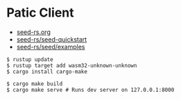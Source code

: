 # Patic Client

* [seed-rs.org](https://seed-rs.org/)
* [seed-rs/seed-quickstart](https://github.com/seed-rs/seed-quickstart)
* [seed-rs/seed/examples](https://github.com/seed-rs/seed/tree/master/examples)

```shell script
$ rustup update
$ rustup target add wasm32-unknown-unknown
$ cargo install cargo-make
```

```shell script
$ cargo make build
$ cargo make serve # Runs dev server on 127.0.0.1:8000
```
